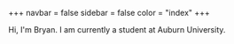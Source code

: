 +++
navbar = false
sidebar = false
color = "index"
+++

Hi, I'm Bryan. I am currently a student at Auburn University.

